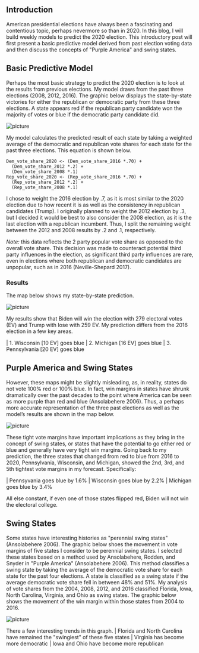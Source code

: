 
## Introduction

American presidential elections have always been a fascinating and contentious topic, perhaps nevermore so than in 2020. In this blog, I will build weekly models to predict the 2020  election. This introductory post will first present a basic predictive model derived from past election voting data and then discuss the concepts of "Purple America" and swing states. 

## Basic Predictive Model

Perhaps the most basic strategy to predict the 2020 election is to look at the results from previous elections. My model draws from the past three elections (2008, 2012, 2016). The graphic below displays the state-by-state victories for either the republican or democratic party from these three elections. A state appears red if the republican party candidate won the majority of votes or blue if the democratic party candidate did. 

![picture](Gov1347-master/PV_states_grid.png)


My model calculates the predicted result of each state by taking a weighted average of the democratic and republican vote shares for each state for the past three elections. This equation is shown below.

```
Dem_vote_share_2020 <- (Dem_vote_share_2016 *.70) +
  (Dem_vote_share_2012 *.2) +
  (Dem_vote_share_2008 *.1)
Rep_vote_share_2020 <- (Rep_vote_share_2016 *.70) +
  (Rep_vote_share_2012 *.2) +
  (Rep_vote_share_2008 *.1)
```


I chose to weight the 2016 election by .7, as it is most similar to the 2020 election due to how recent it is as well as the consistency in republican candidates (Trump). I originally planned to weight the 2012 election by .3, but I decided it would be best to also consider the 2008 election, as it is the last election with a republican incumbent. Thus, I split the remaining weight between the 2012 and 2008 results by .2 and .1, respectively. 

*Note:* this data reflects the 2 party popular vote share as opposed to the overall vote share. This decision was made to counteract potential third party influences in the election, as significant third party influences are rare, even in  elections where both republican and democratic candidates are unpopular, such as in 2016 (Neville-Shepard 2017). 

### Results

The map below shows my state-by-state prediction.

![picture](Gov1347-master/2020_blue_red.png)

My results show that Biden will win the election with 279 electoral votes (EV) and Trump with lose with  259 EV. My prediction differs from the 2016 election in a few key areas.

|              1. Wisconsin [10 EV] goes blue
|              2. Michigan [16 EV] goes blue
|              3. Pennsylvania [20 EV] goes blue



## Purple America and Swing States
However, these maps might be slightly misleading, as, in reality, states do not vote 100% red or 100% blue. In fact, win margins in states have shrunk dramatically over the past decades to the point where America can be seen as more purple than red and blue (Ansolabehere 2006). Thus, a perhaps more accurate representation of the three past elections as well as the model’s results are shown in the map below. 

![picture](Gov1347-master/purple_grid.png)

These tight vote margins have important implications as they bring in the concept of swing states, or states that have the potential to go either red or blue and generally have very tight win margins. Going back to my prediction, the three states that changed from red to blue from 2016 to 2020, Pennsylvania, Wisconsin, and Michigan, showed the 2nd, 3rd, and 5th tightest vote margins in my forecast. Specifically:

|              Pennsyvania goes blue by 1.6%
|              Wisconsin goes blue by 2.2%
|              Michigan goes blue by 3.4%

All else constant, if even one of those states flipped red, Biden will not win the electoral college.

## Swing States

Some states have interesting histories as "perennial swing states" (Ansolabehere 2006). The graphic below shoes the movement in vote margins of five states I consider to be perennial swing states. I selected these states based on a method used by Ansolabehere, Rodden, and Snyder in "Purple America" (Ansolabehere 2006). This method classifies a swing state by taking the average of the democratic vote share for each state for the past four elections. A state is classified as a swing state if the average democratic vote share fell in between 48% and 51%. My analysis of vote shares from the 2004, 2008, 2012, and 2016 classified Florida, Iowa, North Carolina, Virginia, and Ohio as swing states. The graphic below shows the movement of the win margin within those states from 2004 to 2016. 

![picture](Gov1347-master/swing_states.png)

There a few interesting trends in this graph.
|              Florida and North Carolina have remained the "swingiest" of these five states
|              Virginia has become more democratic
|              Iowa and Ohio have become more republican
